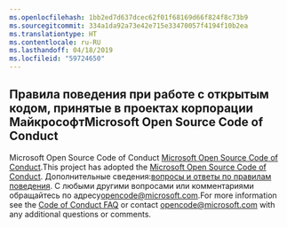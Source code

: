 ```yaml
---
ms.openlocfilehash: 1bb2ed7d637dcec62f01f68169d66f824f8c73b9
ms.sourcegitcommit: 334a1da92a73e42e715e33470057f4194f10b2ea
ms.translationtype: HT
ms.contentlocale: ru-RU
ms.lasthandoff: 04/18/2019
ms.locfileid: "59724650"
---
```

## <a name="microsoft-open-source-code-of-conduct"></a><span data-ttu-id="30acb-101">Правила поведения при работе с открытым кодом, принятые в проектах корпорации Майкрософт</span><span class="sxs-lookup"><span data-stu-id="30acb-101">Microsoft Open Source Code of Conduct</span></span>

<span data-ttu-id="30acb-102">Microsoft Open Source Code of Conduct [Microsoft Open Source Code of Conduct](https://opensource.microsoft.com/codeofconduct/).</span><span class="sxs-lookup"><span data-stu-id="30acb-102">This project has adopted the [Microsoft Open Source Code of Conduct](https://opensource.microsoft.com/codeofconduct/).</span></span>
<span data-ttu-id="30acb-103">Дополнительные сведения:[вопросы и ответы по правилам поведения](https://opensource.microsoft.com/codeofconduct/faq/). С любыми другими вопросами или комментариями обращайтесь по адресу[opencode@microsoft.com](mailto:opencode@microsoft.com).</span><span class="sxs-lookup"><span data-stu-id="30acb-103">For more information see the [Code of Conduct FAQ](https://opensource.microsoft.com/codeofconduct/faq/) or contact [opencode@microsoft.com](mailto:opencode@microsoft.com) with any additional questions or comments.</span></span>

